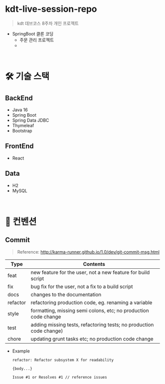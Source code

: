# kdt-live-session-repo
> kdt 데브코스 8주차 개인 프로젝트 

* SpringBoot 클론 코딩
    * 주문 관리 프로젝트
    * 

<br>

# 🛠 기술 스택

## BackEnd
* Java 16
* Spring Boot
* Spring Data JDBC
* Thymeleaf
* Bootstrap

## FrontEnd
* React

## Data
* H2
* MySQL

<br>

# 📢 컨벤션
## Commit
>  Reference: http://karma-runner.github.io/1.0/dev/git-commit-msg.html

| Type | Contents |
|--|--|
|feat| new feature for the user, not a new feature for build script
|fix| bug fix for the user, not a fix to a build script
|docs| changes to the documentation
|refactor| refactoring production code, eg. renaming a variable
|style| formatting, missing semi colons, etc; no production code change
|test| adding missing tests, refactoring tests; no production code change)
|chore| updating grunt tasks etc; no production code change

- Example

    ```
    refactor: Refactor subsystem X for readability 

    {body...}

    Issue #1 or Resolves #1 // reference issues
    ```